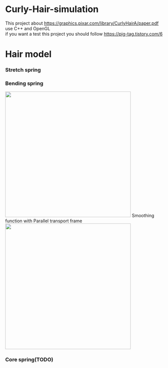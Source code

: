 # Curly-Hair-simulation
This project about https://graphics.pixar.com/library/CurlyHairA/paper.pdf use C++ and OpenGL <br>
if you want a test this project you should follow https://pig-tag.tistory.com/6 

# Hair model

### Stretch spring

###  Bending spring
<img src="https://user-images.githubusercontent.com/82528291/163705545-6ef91bbc-d293-44de-b119-794f224eafa2.gif" width="400" height="400"/>
Smoothing function with Parallel transport frame
<img src="https://user-images.githubusercontent.com/82528291/163705648-3a77e11d-8dcc-41f5-903e-4e403dbce412.gif" width="400" height="400"/>


### Core spring(TODO)
